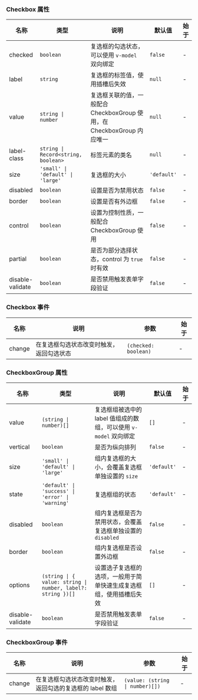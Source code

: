 ### Checkbox 属性

| 名称        | 类型             | 说明                                                   | 默认值    | 始于 |
| ----------- | ---------------- | ------------------------------------------------------ | --------- | --- |
| checked     | `boolean`          | 复选框的勾选状态，可以使用 `v-model` 双向绑定            | `false`     | - |
| label       | `string`           | 复选框的标签值，使用插槽后失效                         | `null`      | - |
| value       | `string \| number` | 复选框关联的值，一般配合 CheckboxGroup 使用，在 CheckboxGroup 内应唯一 | `null`      | - |
| label-class | `string \| Record<string, boolean>` | 标签元素的类名                                         | `null`      | - |
| size        | `'small' \| 'default' \| 'large'`          | 复选框的大小      | `'default'` | - |
| disabled    | `boolean`          | 设置是否为禁用状态                                         | `false`     | - |
| border      | `boolean`          | 设置是否有外边框                                         | `false`     | - |
| control     | `boolean`          | 设置为控制性质，一般配合 CheckboxGroup 使用                    | `false`     | - |
| partial     | `boolean`          | 是否为部分选择状态，control 为 `true` 时有效           | `false`     | - |
| disable-validate | `boolean`                           | 是否禁用触发表单字段验证                                                         | `false`                 | - |

### Checkbox 事件

| 名称      | 说明                                     | 参数    | 始于 |
| --------- | ---------------------------------------- | ------- | --- |
| change | 在复选框勾选状态改变时触发，返回勾选状态 | `(checked: boolean)` | - |

### CheckboxGroup 属性

| 名称     | 类型    | 说明                                                                                | 默认值    | 始于 |
| -------- | ------- | ----------------------------------------------------------------------------------- | --------- | --- |
| value    | `(string \| number)[]`   | 复选框组被选中的 label 值组成的数组，可以使用 `v-model` 双向绑定                      | `[]`        | - |
| vertical | `boolean` | 是否为纵向排列                                                                      | `false`     | - |
| size     | `'small' \| 'default' \| 'large'`  | 组内复选框的大小，会覆盖复选框单独设置的 `size` | `'default'` | - |
| state    | `'default' \| 'success' \| 'error' \| 'warning'`  | 复选框组的状态                   | `'default'` | - |
| disabled | `boolean` | 组内复选框是否为禁用状态，会覆盖复选框单独设置的 `disabled`                           | `false`     | - |
| border   | `boolean` | 组内复选框是否设置外边框                                                            | `false`     | - |
| options  | `(string \| { value: string \| number, label?: string })[]`   | 设置选子复选框的选项，一般用于简单快速生成复选框组，使用插槽后失效                  | `[]`        | - |
| disable-validate | `boolean`                           | 是否禁用触发表单字段验证                                                         | `false`                 | - |

### CheckboxGroup 事件

| 名称      | 说明                                                      | 参数  | 始于 |
| --------- | --------------------------------------------------------- | ----- | --- |
| change | 在复选框勾选状态改变时触发，返回勾选的复选框的 label 数组 | `(value: (string \| number)[])` | - |
